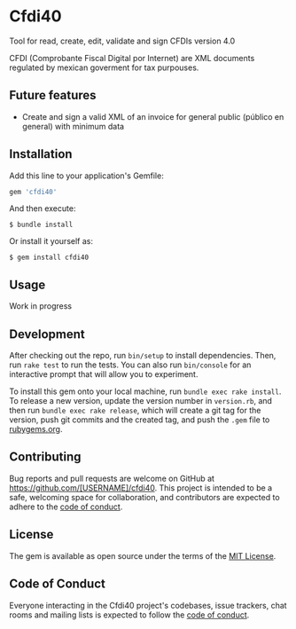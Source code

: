 # Cfdi40

Tool for read, create, edit, validate and sign CFDIs version 4.0

CFDI (Comprobante Fiscal Digital por Internet) are XML documents
regulated by mexican goverment for tax purpouses.

## Future features

* Create and sign a valid XML of an invoice for general public
  (público en general) with minimum data

## Installation

Add this line to your application's Gemfile:

```ruby
gem 'cfdi40'
```

And then execute:

    $ bundle install

Or install it yourself as:

    $ gem install cfdi40

## Usage

Work in progress

## Development

After checking out the repo, run `bin/setup` to install dependencies.
Then, run `rake test` to run the tests. You can also run `bin/console`
for an interactive prompt that will allow you to experiment.

To install this gem onto your local machine, run `bundle exec rake
install`. To release a new version, update the version number in
`version.rb`, and then run `bundle exec rake release`, which will create
a git tag for the version, push git commits and the created tag, and
push the `.gem` file to [rubygems.org](https://rubygems.org).

## Contributing

Bug reports and pull requests are welcome on GitHub at
https://github.com/[USERNAME]/cfdi40. This project is intended to be a
safe, welcoming space for collaboration, and contributors are expected
to adhere to the [code of
conduct](https://github.com/israelbz/cfdi40/blob/master/CODE_OF_CONDUCT.md).

## License

The gem is available as open source under the terms of the [MIT
License](https://opensource.org/licenses/MIT).

## Code of Conduct

Everyone interacting in the Cfdi40 project's codebases, issue trackers,
chat rooms and mailing lists is expected to follow the [code of
conduct](https://github.com/[USERNAME]/cfdi40/blob/master/CODE_OF_CONDUCT.md).
